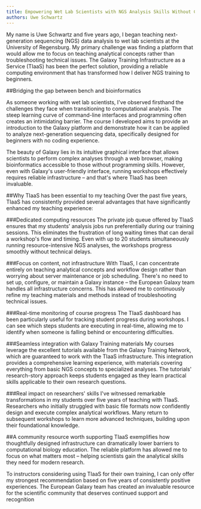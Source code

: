 ```yaml
---
title: Empowering Wet Lab Scientists with NGS Analysis Skills Without Coding Barriers
authors: Uwe Schwartz
---
```


My name is Uwe Schwartz and five years ago, I began teaching next-generation sequencing (NGS) data analysis to wet lab scientists at the University of Regensburg. My primary challenge was finding a platform that would allow me to focus on teaching analytical concepts rather than troubleshooting technical issues. The Galaxy Training Infrastructure as a Service (TIaaS) has been the perfect solution, providing a reliable computing environment that has transformed how I deliver NGS training to beginners.

##Bridging the gap between bench and bioinformatics

As someone working with wet lab scientists, I've observed firsthand the challenges they face when transitioning to computational analysis. The steep learning curve of command-line interfaces and programming often creates an intimidating barrier. The course I developed aims to provide an introduction to the Galaxy platform and demonstrate how it can be applied to analyze next-generation sequencing data, specifically designed for beginners with no coding experience.

The beauty of Galaxy lies in its intuitive graphical interface that allows scientists to perform complex analyses through a web browser, making bioinformatics accessible to those without programming skills. However, even with Galaxy's user-friendly interface, running workshops effectively requires reliable infrastructure – and that's where TIaaS has been invaluable.

##Why TIaaS has been essential to my teaching
Over the past five years, TIaaS has consistently provided several advantages that have significantly enhanced my teaching experience:

###Dedicated computing resources
The private job queue offered by TIaaS ensures that my students' analysis jobs run preferentially during our training sessions. This eliminates the frustration of long waiting times that can derail a workshop's flow and timing. Even with up to 20 students simultaneously running resource-intensive NGS analyses, the workshops progress smoothly without technical delays.

###Focus on content, not infrastructure
With TIaaS, I can concentrate entirely on teaching analytical concepts and workflow design rather than worrying about server maintenance or job scheduling. There's no need to set up, configure, or maintain a Galaxy instance – the European Galaxy team handles all infrastructure concerns. This has allowed me to continuously refine my teaching materials and methods instead of troubleshooting technical issues.

###Real-time monitoring of course progress
The TIaaS dashboard has been particularly useful for tracking student progress during workshops. I can see which steps students are executing in real-time, allowing me to identify when someone is falling behind or encountering difficulties.

###Seamless integration with Galaxy Training materials
My courses leverage the excellent tutorials available from the Galaxy Training Network, which are guaranteed to work with the TIaaS infrastructure. This integration provides a comprehensive learning experience, with materials covering everything from basic NGS concepts to specialized analyses. The tutorials' research-story approach keeps students engaged as they learn practical skills applicable to their own research questions.

###Real impact on researchers' skills
I've witnessed remarkable transformations in my students over five years of teaching with TIaaS. Researchers who initially struggled with basic file formats now confidently design and execute complex analytical workflows. Many return to subsequent workshops to learn more advanced techniques, building upon their foundational knowledge.

##A community resource worth supporting
TIaaS exemplifies how thoughtfully designed infrastructure can dramatically lower barriers to computational biology education. The reliable platform has allowed me to focus on what matters most – helping scientists gain the analytical skills they need for modern research.

To instructors considering using TIaaS for their own training, I can only offer my strongest recommendation based on five years of consistently positive experiences. The European Galaxy team has created an invaluable resource for the scientific community that deserves continued support and recognition